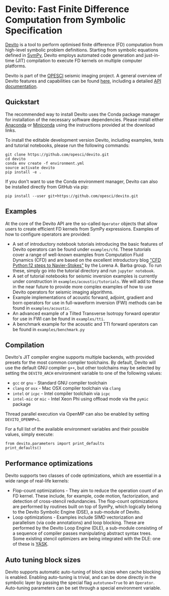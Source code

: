 # Devito: Fast Finite Difference Computation from Symbolic Specification

[Devito](http://www.opesci.org/devito-public) is a tool to
perform optimised finite difference (FD) computation from
high-level symbolic problem definitions. Starting from symbolic
equations defined in [SymPy](http://www.sympy.org/en/index.html),
Devito employs automated code generation and just-in-time (JIT)
compilation to execute FD kernels on multiple computer platforms.

Devito is part of the [OPESCI](http://www.opesci.org) seismic imaging
project. A general overview of Devito features and capabilities can be
found [here](http://www.opesci.org/devito-public), including a
detailed [API documentation](http://www.opesci.org/devito).

## Quickstart

The recommended way to install Devito uses the Conda package manager
for installation of the necessary software dependencies. Please
install either [Anaconda](https://www.continuum.io/downloads) or
[Miniconda](https://conda.io/miniconda.html) using the instructions
provided at the download links.

To install the editable development version Devito, including examples,
tests and tutorial notebooks, please run the following commands:
```
git clone https://github.com/opesci/devito.git
cd devito
conda env create -f environment.yml
source activate devito
pip install -e .
```

If you don't want to use the Conda environment manager, Devito can
also be installed directly from GitHub via pip:
```
pip install --user git+https://github.com/opesci/devito.git
```

## Examples

At the core of the Devito API are the so-called `Operator` objects that
allow users to create efficient FD kernels from SymPy expressions.
Examples of how to configure operators are provided:

* A set of introductory notebook tutorials introducing the basic
  features of Devito operators can be found under
  `examples/cfd`. These tutorials cover a range of well-known examples
  from Computation Fluid Dynamics (CFD) and are based on the excellent
  introductory blog ["CFD Python:12 steps to
  Navier-Stokes"](http://lorenabarba.com/blog/cfd-python-12-steps-to-navier-stokes/)
  by the Lorena A. Barba group. To run these, simply go into the tutorial
  directory and run `jupyter notebook`.
* A set of tutorial notebooks for seismic inversion examples is currently
  under construction in `examples/acoustic/tutorials`. We will add to these
  in the near future to provide more complex examples of how to use Devito
  operators for seismic imaging algorithms.
* Example implementations of acoustic forward, adjoint, gradient and born
  operators for use in full-waveform inversion (FWI) methods can be found in
  `examples/acoustic`.
* An advanced example of a Tilted Transverse Isotropy forward operator
  for use in FWI can be found in `examples/tti`.
* A benchmark example for the acoustic and TTI forward operators can be
  found in `examples/benchmark.py`

## Compilation

Devito's JIT compiler engine supports multiple backends, with provided
presets for the most common compiler toolchains. By default, Devito
will use the default GNU compiler `g++`, but other toolchains may be
selected by setting the `DEVITO_ARCH` environment variable to one of
the following values:
 * `gcc` or `gnu` - Standard GNU compiler toolchain
 * `clang` or `osx` - Mac OSX compiler toolchain via `clang`
 * `intel` or `icpc` - Intel compiler toolchain via `icpc`
 * `intel-mic` or `mic` - Intel Xeon Phi using offload mode via the
   `pymic` package

Thread parallel execution via OpenMP can also be enabled by setting
`DEVITO_OPENMP=1`.

For a full list of the available environment variables and their
possible values, simply execute:
```
from devito.parameters import print_defaults
print_defaults()
```

## Performance optimizations

Devito supports two classes of code optimizations, which are essential
in a wide range of real-life kernels:
 * Flop-count optimizations - They aim to reduce the operation count of an FD
   kernel. These include, for example, code motion, factorization, and
   detection of cross-stencil redundancies. The flop-count optimizations
   are performed by routines built on top of SymPy, which logically belong
   to the Devito Symbolic Engine (DSE), a sub-module of Devito.
 * Loop optimizations - Examples include SIMD vectorization and parallelism
   (via code annotations) and loop blocking. These are performed by the Devito
   Loop Engine (DLE), a sub-module consisting of a sequence of compiler passes
   manipulating abstract syntax trees. Some existing stencil optimizers
   are being integrated with the DLE: one of these is
   [YASK](https://github.com/01org/yask).
 
## Auto tuning block sizes

Devito supports automatic auto-tuning of block sizes when cache blocking is
enabled. Enabling auto-tuning is trivial, and can be done directly in the
symbolic layer by passing the special flag `autotune=True` to an `Operator`.
Auto-tuning parameters can be set through a special environment variable.
